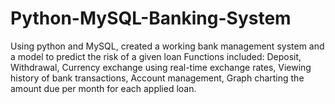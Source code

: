 # Python-MySQL-Banking-System
Using python and MySQL, created a working bank management system and a model to predict the risk of a given loan 
Functions included: Deposit, Withdrawal, Currency exchange using real-time exchange rates, 
                    Viewing history of bank transactions, Account management, 
                    Graph charting the amount due per month for each applied loan.
